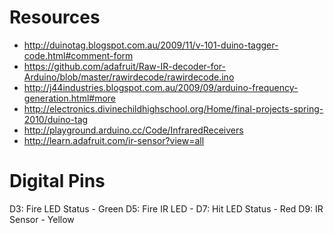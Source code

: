 # Resources

* http://duinotag.blogspot.com.au/2009/11/v-101-duino-tagger-code.html#comment-form
* https://github.com/adafruit/Raw-IR-decoder-for-Arduino/blob/master/rawirdecode/rawirdecode.ino
* http://j44industries.blogspot.com.au/2009/09/arduino-frequency-generation.html#more
* http://electronics.divinechildhighschool.org/Home/final-projects-spring-2010/duino-tag
* http://playground.arduino.cc/Code/InfraredReceivers
* http://learn.adafruit.com/ir-sensor?view=all

# Digital Pins

D3: Fire LED Status - Green
D5: Fire IR LED - 
D7: Hit  LED Status - Red
D9: IR Sensor - Yellow
